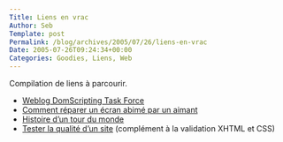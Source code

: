 ```yaml
--- 
Title: Liens en vrac
Author: Seb
Template: post
Permalink: /blog/archives/2005/07/26/liens-en-vrac
Date: 2005-07-26T09:24:34+00:00
Categories: Goodies, Liens, Web
--- 
```


Compilation de liens à parcourir.

<!--more-->

*   [Weblog DomScripting Task Force][1]
*   [Comment réparer un écran abimé par un aimant][2]
*   [Histoire d&rsquo;un tour du monde][3]
*   [Tester la qualité d&rsquo;un site][4] (complément à la validation XHTML et CSS)

 [1]: http://domscripting.webstandards.org/
 [2]: http://woil.ws/fixmonitor/
 [3]: http://tdmliochris.blogspot.com/
 [4]: http://webxact.watchfire.com/